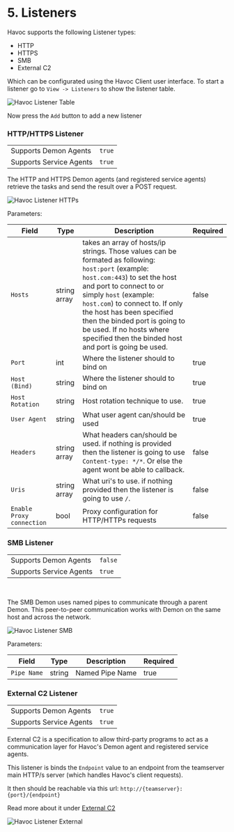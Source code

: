 # 5. Listeners

Havoc supports the following Listener types: 
* HTTP
* HTTPS
* SMB
* External C2

Which can be configurated using the Havoc Client user interface.
To start a listener go to `View -> Listeners` to show the listener table. 

![Havoc Listener Table](/images/assets/HavocListenerTable.png)

Now press the `Add` button to add a new listener

### HTTP/HTTPS Listener

| | |
|-|-|
| Supports Demon Agents   | `true` |
| Supports Service Agents | `true` |

The HTTP and HTTPS Demon agents (and registered service agents) retrieve the tasks and send the result over a POST request. 

![Havoc Listener HTTPs](/images/assets/HavocListenerHTTPs.png)

Parameters:

| Field	          | Type | Description | Required  
|-----------------|------|-------------|---------
| `Hosts`         | string array | takes an array of hosts/ip strings. Those values can be formated as following: `host:port` (example: `host.com:443`) to set the host and port to connect to or simply `host` (example: `host.com`) to connect to. If only the host has been specified then the binded port is going to be used. If no hosts where specified then the binded host and port is going be used. | false
| `Port`          | int          | Where the listener should to bind on | true
| `Host (Bind)`    | string       | Where the listener should to bind on | true
| `Host Rotation` | string       | Host rotation technique to use.  | true
| `User Agent`    | string       | What user agent can/should be used | true
| `Headers`       | string array | What headers can/should be used. if nothing is provided then the listener is going to use `Content-type: */*`. Or else the agent wont be able to callback.  | false
| `Uris`                    | string array | What uri's to use. if nothing provided then the listener is going to use `/`. | false
| `Enable Proxy connection` | bool | Proxy configuration for HTTP/HTTPs requests | false

### SMB Listener

|||
|-|-|
| Supports Demon Agents   | `false` |
| Supports Service Agents | `true` |

&nbsp;

The SMB Demon uses named pipes to communicate through a parent Demon. 
This peer-to-peer communication works with Demon on the same host and across the network.

![Havoc Listener SMB](/images/assets/HavocListenerSMB.png)

Parameters:

| Field	       | Type   | Description     | Required  
|--------------|--------|-----------------|---------
| `Pipe Name`  | string | Named Pipe Name | true


### External C2 Listener

| | |
|-|-|
| Supports Demon Agents   | `true` |
| Supports Service Agents | `true` |

External C2 is a specification to allow third-party programs to act as a communication layer for Havoc's Demon agent and registered service agents. 

This listener is binds the `Endpoint` value to an endpoint from the teamserver main HTTP/s server (which handles Havoc's client requests).

It then should be reachable via this url: `http://{teamserver}:{port}/{endpoint}`

Read more about it under [External C2](/docs/external_c2)

![Havoc Listener External](/images/assets/HavocListenerExternal.png)